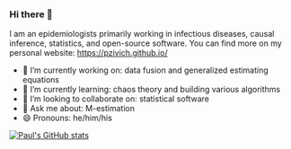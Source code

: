 ### Hi there 👋

I am an epidemiologists primarily working in infectious diseases, causal inference, statistics, and open-source software. You can find more on my personal website: https://pzivich.github.io/

- 🔭 I’m currently working on: data fusion and generalized estimating equations
- 🌱 I’m currently learning: chaos theory and building various algorithms
- 👯 I’m looking to collaborate on: statistical software
- 💬 Ask me about: M-estimation
- 😄 Pronouns: he/him/his

[![Paul's GitHub stats](https://github-readme-stats.vercel.app/api?username=pzivich&theme=synthwave)](https://github.com/anuraghazra/github-readme-stats)
